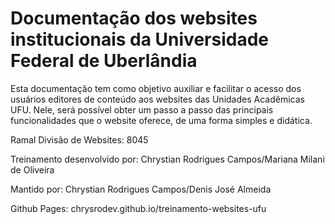 # Documentação dos websites institucionais da Universidade Federal de Uberlândia

Esta documentação tem como objetivo auxiliar e facilitar o acesso dos usuários editores de conteúdo aos websites das Unidades Acadêmicas UFU. Nele, será possível obter um passo a passo das principais funcionalidades que o website oferece, de uma forma simples e didática.

Ramal Divisão de Websites: 8045

Treinamento desenvolvido por: Chrystian Rodrigues Campos/Mariana Milani de Oliveira

Mantido por: Chrystian Rodrigues Campos/Denis José Almeida

Github Pages: chrysrodev.github.io/treinamento-websites-ufu
